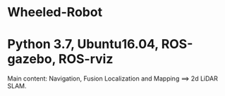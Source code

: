 # Wheeled-Robot
# Python 3.7, Ubuntu16.04, ROS-gazebo, ROS-rviz


Main content: Navigation, Fusion Localization and Mapping ==> 2d LiDAR SLAM.
